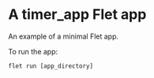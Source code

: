 # A timer_app Flet app

An example of a minimal Flet app.

To run the app:

```
flet run [app_directory]
```